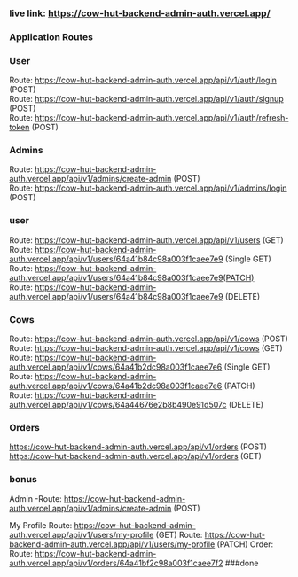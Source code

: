 ### live link: https://cow-hut-backend-admin-auth.vercel.app/

### Application Routes

### User
Route: https://cow-hut-backend-admin-auth.vercel.app/api/v1/auth/login (POST) <br>
Route: https://cow-hut-backend-admin-auth.vercel.app/api/v1/auth/signup (POST) <br>
Route: https://cow-hut-backend-admin-auth.vercel.app/api/v1/auth/refresh-token (POST) <br>
###  Admins
Route: https://cow-hut-backend-admin-auth.vercel.app/api/v1/admins/create-admin (POST) <br>
Route: https://cow-hut-backend-admin-auth.vercel.app/api/v1/admins/login (POST) <br>

### user
Route: https://cow-hut-backend-admin-auth.vercel.app/api/v1/users (GET) <br>
Route: https://cow-hut-backend-admin-auth.vercel.app/api/v1/users/64a41b84c98a003f1caee7e9 (Single GET) <br>
Route: https://cow-hut-backend-admin-auth.vercel.app/api/v1/users/64a41b84c98a003f1caee7e9(PATCH) <br>
Route: https://cow-hut-backend-admin-auth.vercel.app/api/v1/users/64a41b84c98a003f1caee7e9 (DELETE) <br>

###   Cows
Route: https://cow-hut-backend-admin-auth.vercel.app/api/v1/cows (POST)
Route: https://cow-hut-backend-admin-auth.vercel.app/api/v1/cows (GET)
Route: https://cow-hut-backend-admin-auth.vercel.app/api/v1/cows/64a41b2dc98a003f1caee7e6 (Single GET)  <br>
Route: https://cow-hut-backend-admin-auth.vercel.app/api/v1/cows/64a41b2dc98a003f1caee7e6 (PATCH)  <br>
Route: https://cow-hut-backend-admin-auth.vercel.app/api/v1/cows/64a44676e2b8b490e91d507c (DELETE)  <br>
###  Orders
https://cow-hut-backend-admin-auth.vercel.app/api/v1/orders (POST) <br>
https://cow-hut-backend-admin-auth.vercel.app/api/v1/orders (GET) <br>
### bonus
Admin
-Route: https://cow-hut-backend-admin-auth.vercel.app/api/v1/admins/create-admin (POST)

My Profile
Route: https://cow-hut-backend-admin-auth.vercel.app/api/v1/users/my-profile (GET)
Route: https://cow-hut-backend-admin-auth.vercel.app/api/v1/users/my-profile (PATCH)
Order:
Route: https://cow-hut-backend-admin-auth.vercel.app/api/v1/orders/64a41bf2c98a003f1caee7f2
###done
